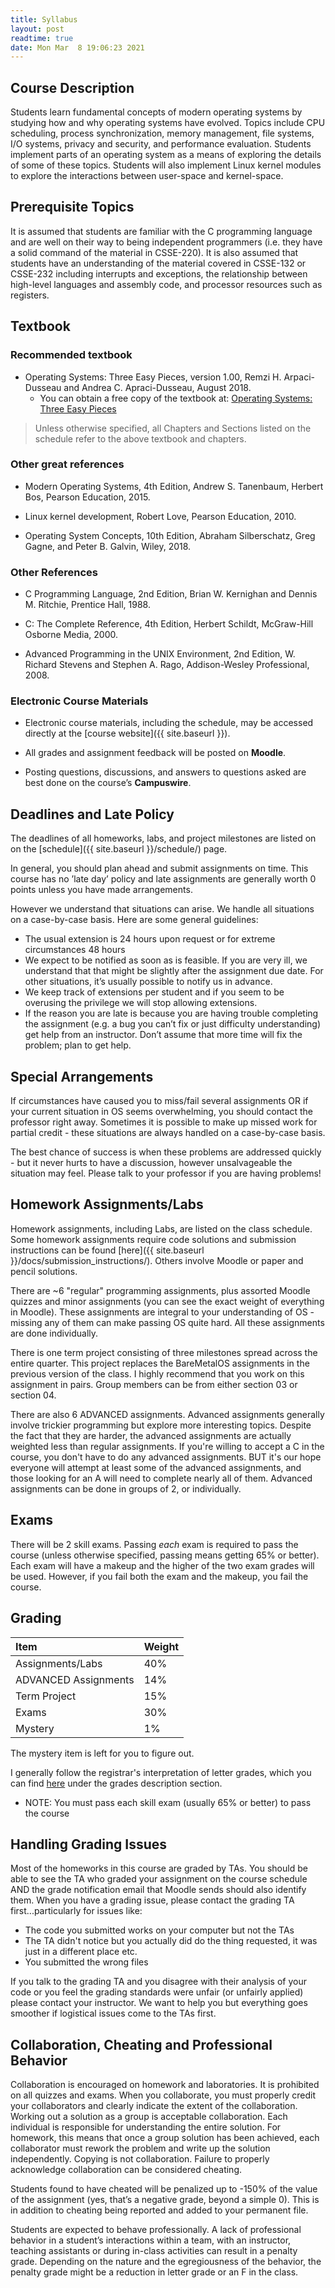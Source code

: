 ```yaml
---
title: Syllabus
layout: post
readtime: true
date: Mon Mar  8 19:06:23 2021
---
```


## Course Description

Students learn fundamental concepts of modern operating systems by studying
how and why operating systems have evolved. Topics include CPU scheduling,
process synchronization, memory management, file systems, I/O systems,
privacy and security, and performance evaluation. Students implement parts of
an operating system as a means of exploring the details of some of these
topics. Students will also implement Linux kernel modules to explore the
interactions between user-space and kernel-space.

## Prerequisite Topics

It is assumed that students are familiar with the C programming language and
are well on their way to being independent programmers (i.e. they have a
solid command of the material in CSSE-220). It is also assumed that students
have an understanding of the material covered in CSSE-132 or CSSE-232
including interrupts and exceptions, the relationship between high-level
languages and assembly code, and processor resources such as registers.

## Textbook

### Recommended textbook

* Operating Systems: Three Easy Pieces, version 1.00, Remzi H. Arpaci-Dusseau and Andrea C. Apraci-Dusseau, August 2018.
    * You can obtain a free copy of the textbook at: [Operating Systems: Three Easy Pieces](https://pages.cs.wisc.edu/~remzi/OSTEP/)

> Unless otherwise specified, all Chapters and Sections listed on the schedule refer to the above textbook and chapters.

### Other great references
* Modern Operating Systems, 4th Edition, Andrew S. Tanenbaum, Herbert Bos, Pearson Education, 2015.

* Linux kernel development, Robert Love, Pearson Education, 2010.

* Operating System Concepts, 10th Edition, Abraham Silberschatz, Greg Gagne, and Peter B. Galvin, Wiley, 2018.

### Other References

* C Programming Language, 2nd Edition, Brian W. Kernighan and Dennis M. Ritchie, Prentice Hall, 1988.

* C: The Complete Reference, 4th Edition, Herbert Schildt, McGraw-Hill Osborne Media, 2000.

* Advanced Programming in the UNIX Environment, 2nd Edition, W. Richard Stevens and Stephen A. Rago, Addison-Wesley Professional, 2008.

### Electronic Course Materials

* Electronic course materials, including the schedule, may be accessed directly at the [course
  website]({{ site.baseurl }}).

* All grades and assignment feedback will be posted on **Moodle**.

* Posting questions, discussions, and answers to questions asked are best done on the course’s
  **Campuswire**.


## Deadlines and Late Policy

The deadlines of all homeworks, labs, and project milestones are listed on on the
[schedule]({{ site.baseurl }}/schedule/) page.

In general, you should plan ahead and submit assignments on time. This course has no ’late day’
policy and late assignments are generally worth 0 points unless you have made arrangements.

However we understand that situations can arise. We handle all situations on a case-by-case basis.
Here are some general guidelines:

* The usual extension is 24 hours upon request or for extreme circumstances 48 hours
* We expect to be notified as soon as is feasible. If you are very ill, we understand that that
might be slightly after the assignment due date. For other situations, it’s usually possible to
notify us in advance.
* We keep track of extensions per student and if you seem to be overusing the privilege we will stop
allowing extensions.
* If the reason you are late is because you are having trouble completing the assignment (e.g. a bug
you can’t fix or just difficulty understanding) get help from an instructor. Don’t assume that more
time will fix the problem; plan to get help.

## Special Arrangements

If circumstances have caused you to miss/fail several assignments OR if your current situation in OS
seems overwhelming, you should contact the professor right away.  Sometimes it is possible to make
up missed work for partial credit - these situations are always handled on a case-by-case basis.

The best chance of success is when these problems are addressed quickly - but it never hurts to have
a discussion, however unsalvageable the situation may feel.  Please talk to your professor if you
are having problems!

## Homework Assignments/Labs

Homework assignments, including Labs, are listed on the class
schedule. Some homework assignments require code solutions and
submission instructions can be found
[here]({{ site.baseurl }}/docs/submission_instructions/). Others
involve Moodle or paper and pencil solutions.

There are ~6 "regular" programming assignments, plus assorted Moodle
quizzes and minor assignments (you can see the exact weight of
everything in Moodle).  These assignments are integral to your
understanding of OS - missing any of them can make passing OS quite
hard.  All these assignments are done individually.

There is one term project consisting of three milestones spread across the entire quarter. This
project replaces the BareMetalOS assignments in the previous version of the class. I highly
recommend that you work on this assignment in pairs. Group members can be from either section 03 or
section 04.

There are also 6 ADVANCED assignments.  Advanced assignments generally
involve trickier programming but explore more interesting topics.
Despite the fact that they are harder, the advanced assignments are
actually weighted less than regular assignments.  If you're willing to
accept a C in the course, you don't have to do any advanced
assignments.  BUT it's our hope everyone will attempt at least some of
the advanced assignments, and those looking for an A will need to
complete nearly all of them.  Advanced assignments can be done in
groups of 2, or individually.

## Exams

There will be 2 skill exams.  Passing *each* exam is required to pass
the course (unless otherwise specified, passing means getting 65% or
better).  Each exam will have a makeup and the higher of the two exam
grades will be used.  However, if you fail both the exam and the
makeup, you fail the course.

## Grading

| Item                  | Weight |
| :-------------------- | :----- |
| Assignments/Labs      | 40%    |
| ADVANCED  Assignments | 14%    |
| Term Project          | 15%    |
| Exams                 | 30%    |
| Mystery               | 1%     |

The mystery item is left for you to figure out.

I generally follow the registrar's interpretation of letter grades, which you can find
[here](https://www.rose-hulman.edu/campus-life/student-services/registrar/rules-and-procedures/grades.html)
under the grades description section.

* NOTE: You must pass each skill exam (usually 65% or better) to pass the course 

## Handling Grading Issues

Most of the homeworks in this course are graded by TAs.  You should be able to see the TA who graded
your assignment on the course schedule AND the grade notification email that Moodle sends should
also identify them.  When you have a grading issue, please contact the grading TA
first...particularly for issues like:

+ The code you submitted works on your computer but not the TAs
+ The TA didn't notice but you actually did do the thing requested, it was just in a different place etc.
+ You submitted the wrong files

If you talk to the grading TA and you disagree with their analysis of your code or you feel the grading standards were unfair (or unfairly applied) please contact your instructor.  We want to help you but everything goes smoother if logistical issues come to the TAs first.

## Collaboration, Cheating and Professional Behavior

Collaboration is encouraged on homework and laboratories. It is prohibited on all quizzes and exams. When you collaborate, you must properly credit your collaborators and clearly indicate the extent of the collaboration. Working out a solution as a group is acceptable collaboration. Each individual is responsible for understanding the entire solution. For homework, this means that once a group solution has been achieved, each collaborator must rework the problem and write up the solution independently. Copying is not collaboration. Failure to properly acknowledge collaboration can be considered cheating.

Students found to have cheated will be penalized up to -150% of the value of the assignment (yes, that’s a negative grade, beyond a simple 0). This is in addition to cheating being reported and added to your permanent file.

Students are expected to behave professionally. A lack of professional behavior in a student’s interactions within a team, with an instructor, teaching assistants or during in-class activities can result in a penalty grade. Depending on the nature and the egregiousness of the behavior, the penalty grade might be a reduction in letter grade or an F in the class.
